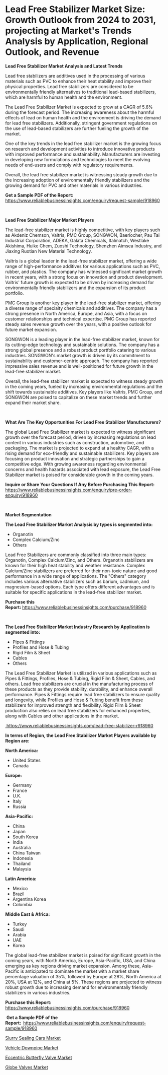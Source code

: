 <p><h1>Lead Free Stabilizer Market Size: Growth Outlook from 2024 to 2031, projecting at Market's Trends Analysis by Application, Regional Outlook, and Revenue</h1></p><p><strong>Lead Free Stabilizer Market Analysis and Latest Trends</strong></p>
<p><p>Lead free stabilizers are additives used in the processing of various materials such as PVC to enhance their heat stability and improve their physical properties. Lead free stabilizers are considered to be environmentally friendly alternatives to traditional lead-based stabilizers, which are harmful to human health and the environment.</p><p>The Lead Free Stabilizer Market is expected to grow at a CAGR of 5.6% during the forecast period. The increasing awareness about the harmful effects of lead on human health and the environment is driving the demand for lead free stabilizers. Additionally, stringent government regulations on the use of lead-based stabilizers are further fueling the growth of the market.</p><p>One of the key trends in the lead free stabilizer market is the growing focus on research and development activities to introduce innovative products with improved performance and sustainability. Manufacturers are investing in developing new formulations and technologies to meet the evolving needs of end-users and comply with regulatory requirements.</p><p>Overall, the lead free stabilizer market is witnessing steady growth due to the increasing adoption of environmentally friendly stabilizers and the growing demand for PVC and other materials in various industries.</p></p>
<p><strong>Get a Sample PDF of the Report:&nbsp;</strong> <a href="https://www.reliablebusinessinsights.com/enquiry/request-sample/918960">https://www.reliablebusinessinsights.com/enquiry/request-sample/918960</a></p>
<p>&nbsp;</p>
<p><strong>Lead Free Stabilizer Major Market Players</strong></p>
<p><p>The lead-free stabilizer market is highly competitive, with key players such as Akdeniz Chemson, Valtris, PMC Group, SONGWON, Baerlocher, Pau Tai Industrial Corporation, ADEKA, Galata Chemicals, Italmatch, Westlake Akishima, Huike Chem, Zuoshi Technology, Shenzhen Aimsea Industry, and Jiaxing Ruotian New Material Technology.</p><p>Valtris is a global leader in the lead-free stabilizer market, offering a wide range of high-performance additives for various applications such as PVC, rubber, and plastics. The company has witnessed significant market growth in recent years, with a strong focus on innovation and product development. Valtris' future growth is expected to be driven by increasing demand for environmentally friendly stabilizers and the expansion of its product portfolio.</p><p>PMC Group is another key player in the lead-free stabilizer market, offering a diverse range of specialty chemicals and additives. The company has a strong presence in North America, Europe, and Asia, with a focus on customer relationships and technical expertise. PMC Group has reported steady sales revenue growth over the years, with a positive outlook for future market expansion.</p><p>SONGWON is a leading player in the lead-free stabilizer market, known for its cutting-edge technology and sustainable solutions. The company has a strong global presence and a robust product portfolio catering to various industries. SONGWON's market growth is driven by its commitment to sustainability and customer-centric approach. The company has reported impressive sales revenue and is well-positioned for future growth in the lead-free stabilizer market.</p><p>Overall, the lead-free stabilizer market is expected to witness steady growth in the coming years, fueled by increasing environmental regulations and the shift towards sustainable additives. Key players like Valtris, PMC Group, and SONGWON are poised to capitalize on these market trends and further expand their market share.</p></p>
<p>&nbsp;</p>
<p><strong>What Are The Key Opportunities For Lead Free Stabilizer Manufacturers?</strong></p>
<p><p>The global Lead Free Stabilizer market is expected to witness significant growth over the forecast period, driven by increasing regulations on lead content in various industries such as construction, automotive, and packaging. The market is projected to expand at a healthy CAGR, with a rising demand for eco-friendly and sustainable stabilizers. Key players are focusing on product innovation and strategic partnerships to gain a competitive edge. With growing awareness regarding environmental concerns and health hazards associated with lead exposure, the Lead Free Stabilizer market is poised for considerable growth in the coming years.</p></p>
<p><strong>Inquire or Share Your Questions If Any Before Purchasing This Report:</strong> <a href="https://www.reliablebusinessinsights.com/enquiry/pre-order-enquiry/918960">https://www.reliablebusinessinsights.com/enquiry/pre-order-enquiry/918960</a></p>
<p>&nbsp;</p>
<p><strong>Market Segmentation</strong></p>
<p><strong>The Lead Free Stabilizer Market Analysis by types is segmented into:</strong></p>
<p><ul><li>Organotin</li><li>Complex Calcium/Zinc</li><li>Others</li></ul></p>
<p><p>Lead Free Stabilizers are commonly classified into three main types: Organotin, Complex Calcium/Zinc, and Others. Organotin stabilizers are known for their high heat stability and weather resistance. Complex Calcium/Zinc stabilizers are preferred for their non-toxic nature and good performance in a wide range of applications. The "Others" category includes various alternative stabilizers such as barium, cadmium, and magnesium-based options. Each type offers different advantages and is suitable for specific applications in the lead-free stabilizer market.</p></p>
<p><strong>Purchase this Report:&nbsp;</strong><a href="https://www.reliablebusinessinsights.com/purchase/918960">https://www.reliablebusinessinsights.com/purchase/918960</a></p>
<p>&nbsp;</p>
<p><strong>The Lead Free Stabilizer Market Industry Research by Application is segmented into:</strong></p>
<p><ul><li>Pipes & Fittings</li><li>Profiles and Hose & Tubing</li><li>Rigid Film & Sheet</li><li>Cables</li><li>Others</li></ul></p>
<p><p>The Lead Free Stabilizer Market is utilized in various applications such as Pipes & Fittings, Profiles, Hose & Tubing, Rigid Film & Sheet, Cables, and others. Lead free stabilizers are crucial in the manufacturing process of these products as they provide stability, durability, and enhance overall performance. Pipes & Fittings require lead free stabilizers to ensure quality and longevity, while Profiles and Hose & Tubing benefit from these stabilizers for improved strength and flexibility. Rigid Film & Sheet production also relies on lead free stabilizers for enhanced properties, along with Cables and other applications in the market.</p></p>
<p><a href="https://www.reliablebusinessinsights.com/lead-free-stabilizer-r918960">&nbsp;https://www.reliablebusinessinsights.com/lead-free-stabilizer-r918960</a></p>
<p><strong>In terms of Region, the Lead Free Stabilizer Market Players available by Region are:</strong></p>
<p>
    <p> <strong> North America: </strong>
        <ul>
            <li>United States</li>
            <li>Canada</li>
        </ul>
        </p> 
    <p> <strong> Europe: </strong>
        <ul>
            <li>Germany</li>
            <li>France</li>
            <li>U.K.</li>
            <li>Italy</li>
            <li>Russia</li>
        </ul>
        </p> 
    <p> <strong> Asia-Pacific: </strong>
        <ul>
            <li>China</li>
            <li>Japan</li>
            <li>South Korea</li>
            <li>India</li>
            <li>Australia</li>
            <li>China Taiwan</li>
            <li>Indonesia</li>
            <li>Thailand</li>
            <li>Malaysia</li>
        </ul>
        </p> 
    <p> <strong> Latin America: </strong>
        <ul>
            <li>Mexico</li>
            <li>Brazil</li>
            <li>Argentina Korea</li>
            <li>Colombia</li>
        </ul>
        </p> 
    <p> <strong> Middle East & Africa: </strong>
        <ul>
            <li>Turkey</li>
            <li>Saudi</li>
            <li>Arabia</li>
            <li>UAE</li>
            <li>Korea</li>
        </ul>
    </p>
    </p>
<p><p>The global lead-free stabilizer market is poised for significant growth in the coming years, with North America, Europe, Asia-Pacific, USA, and China emerging as key regions driving market expansion. Among these, Asia-Pacific is anticipated to dominate the market with a market share percentage valuation of 35%, followed by Europe at 28%, North America at 20%, USA at 12%, and China at 5%. These regions are projected to witness robust growth due to increasing demand for environmentally friendly stabilizers in various industries.</p></p>
<p><strong>Purchase this Report: </strong><a href="https://www.reliablebusinessinsights.com/purchase/918960">https://www.reliablebusinessinsights.com/purchase/918960</a></p>
<p>&nbsp;<strong>Get a Sample PDF of the Report:&nbsp;&nbsp;</strong><a href="https://www.reliablebusinessinsights.com/enquiry/request-sample/918960">https://www.reliablebusinessinsights.com/enquiry/request-sample/918960</a></p>
<p><strong></strong></p>
<p><p><a href="https://medium.com/@sean.peake0978/slurry-sealing-cars-market-global-market-share-and-ranking-overall-sales-and-demand-forecast-7c6a90f91323">Slurry Sealing Cars Market</a></p><p><a href="https://medium.com/@kelleebernier1851/vehicle-downpipe-market-trends-focusing-on-vehicle-downpipe-market-insight-and-forecast-analysis-a771a1b4679a">Vehicle Downpipe Market</a></p><p><a href="https://github.com/kulaberyasin52/Market-Research-Report-List-1/blob/main/eccentric-butterfly-valve-market.md">Eccentric Butterfly Valve Market</a></p><p><a href="https://github.com/emnqcawl19/Market-Research-Report-List-1/blob/main/globe-valves-market.md">Globe Valves Market</a></p></p>